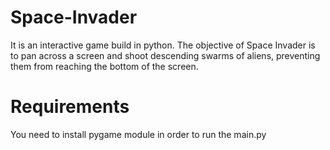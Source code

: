 # Space-Invader 
It is an interactive game build in python. The objective of Space Invader is to pan across a screen and shoot descending swarms of aliens, preventing them from reaching the bottom of the screen.

# Requirements
You need to install pygame module in order to run the main.py
